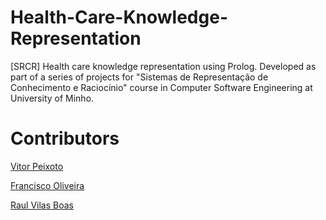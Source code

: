 # Health-Care-Knowledge-Representation
[SRCR] Health care knowledge representation using Prolog. Developed as part of a series of projects for "Sistemas de Representação de Conhecimento e Raciocínio" course in Computer Software Engineering at University of Minho.

# Contributors

[Vitor Peixoto](https://github.com/VitorPeixoto97)

[Francisco Oliveira](https://github.com/Tibblue)

[Raul Vilas Boas](https://github.com/MrBoas)
